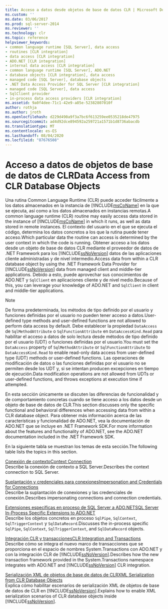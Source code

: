 ```yaml
---
title: Acceso a datos desde objetos de base de datos CLR | Microsoft Docs
ms.custom: ''
ms.date: 03/06/2017
ms.prod: sql-server-2014
ms.reviewer: ''
ms.technology: clr
ms.topic: reference
helpviewer_keywords:
- common language runtime [SQL Server], data access
- routines [CLR integration]
- data access [CLR integration]
- ADO.NET [CLR integration]
- internal data access [CLR integration]
- common language runtime [SQL Server], ADO.NET
- database objects [CLR integration], data access
- managed code [SQL Server], database objects
- .NET Data Access Provider for SQL Server [CLR integration]
- managed code [SQL Server], data access
- SqlClient provider
- in-process data access providers [CLR integration]
ms.assetid: 9a0f4dee-71c1-42e9-a85e-52382807010f
author: rothja
ms.author: jroth
ms.openlocfilehash: d229d490a9f3a7bc6f613259ee0535218de47975
ms.sourcegitcommit: ad4d92dce894592a259721a1571b1d8736abacdb
ms.translationtype: MT
ms.contentlocale: es-ES
ms.lasthandoff: 08/04/2020
ms.locfileid: "87676508"
---
```

# <a name="data-access-from-clr-database-objects"></a><span data-ttu-id="346b6-102">Acceso a datos de objetos de base de datos de CLR</span><span class="sxs-lookup"><span data-stu-id="346b6-102">Data Access from CLR Database Objects</span></span>
  <span data-ttu-id="346b6-103">Una rutina Common Language Runtime (CLR) puede acceder fácilmente a los datos almacenados en la instancia de [!INCLUDE[msCoName](../../../includes/ssnoversion-md.md)] en la que se ejecuta, así como a los datos almacenados en instancias remotas.</span><span class="sxs-lookup"><span data-stu-id="346b6-103">A common language runtime (CLR) routine may easily access data stored in the instance of [!INCLUDE[msCoName](../../../includes/ssnoversion-md.md)] in which it runs, as well as data stored in remote instances.</span></span> <span data-ttu-id="346b6-104">El contexto del usuario en el que se ejecuta el código, determina los datos concretos a los que la rutina puede tener acceso.</span><span class="sxs-lookup"><span data-stu-id="346b6-104">Which particular data the routine can access is determined by the user context in which the code is running.</span></span> <span data-ttu-id="346b6-105">Obtener acceso a los datos desde un objeto de base de datos CLR mediante el proveedor de datos de .NET Framework para los [!INCLUDE[ssNoVersion](../../../includes/ssnoversion-md.md)] datos de las aplicaciones cliente administradas y de nivel intermedio.</span><span class="sxs-lookup"><span data-stu-id="346b6-105">Access data from within a CLR database object by using the .NET Framework Data Provider for [!INCLUDE[ssNoVersion](../../../includes/ssnoversion-md.md)] data from managed client and middle-tier applications.</span></span> <span data-ttu-id="346b6-106">Debido a esto, puede aprovechar sus conocimientos de ADO.NET y `SqlClient` en aplicaciones cliente y de nivel medio.</span><span class="sxs-lookup"><span data-stu-id="346b6-106">Because of this, you can leverage your knowledge of ADO.NET and `SqlClient` in client and middle-tier applications.</span></span>  
  
> [!NOTE]  
>  <span data-ttu-id="346b6-107">De forma predeterminada, los métodos de tipo definido por el usuario y funciones definidas por el usuario no pueden tener acceso a datos.</span><span class="sxs-lookup"><span data-stu-id="346b6-107">User-defined type methods and user-defined functions are not allowed to perform data access by default.</span></span> <span data-ttu-id="346b6-108">Debe establecer la propiedad `DataAccess` de `SqlMethodAttribute` o `SqlFunctionAttribute` en `DataAccessKind.Read` para habilitar el acceso a datos de solo lectura desde métodos de tipo definido por el usuario (UDT) o funciones definidas por el usuario.</span><span class="sxs-lookup"><span data-stu-id="346b6-108">You must set the `DataAccess` property of `SqlMethodAttribute` or `SqlFunctionAttribute` to `DataAccessKind.Read` to enable read-only data access from user-defined type (UDT) methods or user-defined functions.</span></span> <span data-ttu-id="346b6-109">Las operaciones de modificación de datos o las funciones definidas por el usuario no se permiten desde los UDT y, si se intentan producen excepciones en tiempo de ejecución.</span><span class="sxs-lookup"><span data-stu-id="346b6-109">Data modification operations are not allowed from UDTs or user-defined functions, and throws exceptions at execution time if attempted.</span></span>  
  
 <span data-ttu-id="346b6-110">En esta sección únicamente se discuten las diferencias de funcionalidad y de comportamiento concretas cuando se tiene acceso a los datos desde un objeto de base de datos de CLR.</span><span class="sxs-lookup"><span data-stu-id="346b6-110">This section discusses only the specific functional and behavioral differences when accessing data from within a CLR database object.</span></span> <span data-ttu-id="346b6-111">Para obtener más información acerca de las características y funcionalidad de ADO.NET, vea la documentación de ADO.NET que se incluye en .NET Framework SDK.</span><span class="sxs-lookup"><span data-stu-id="346b6-111">For more information about the features and functionality of ADO.NET, see the ADO.NET documentation included in the .NET Framework SDK.</span></span>  
  
 <span data-ttu-id="346b6-112">En la siguiente tabla se muestran los temas de esta sección.</span><span class="sxs-lookup"><span data-stu-id="346b6-112">The following table lists the topics in this section.</span></span>  
  
 [<span data-ttu-id="346b6-113">Conexión de contexto</span><span class="sxs-lookup"><span data-stu-id="346b6-113">Context Connection</span></span>](context-connection.md)  
 <span data-ttu-id="346b6-114">Describe la conexión de contexto a SQL Server.</span><span class="sxs-lookup"><span data-stu-id="346b6-114">Describes the context connection to SQL Server.</span></span>  
  
 [<span data-ttu-id="346b6-115">Suplantación y credenciales para conexiones</span><span class="sxs-lookup"><span data-stu-id="346b6-115">Impersonation and Credentials for Connections</span></span>](impersonation-and-credentials-for-connections.md)  
 <span data-ttu-id="346b6-116">Describe la suplantación de conexiones y las credenciales de conexión.</span><span class="sxs-lookup"><span data-stu-id="346b6-116">Describes impersonating connections and connection credentials.</span></span>  
  
 [<span data-ttu-id="346b6-117">Extensiones específicas en proceso de SQL Server a ADO.NET</span><span class="sxs-lookup"><span data-stu-id="346b6-117">SQL Server In-Process Specific Extensions to ADO.NET</span></span>](../../clr-integration-data-access-in-process-ado-net/sql-server-in-process-specific-extensions-to-ado-net.md)  
 <span data-ttu-id="346b6-118">Describe los objetos concretos en proceso `SqlPipe`, `SqlContext`, `SqlTriggerContext` y `SqlDataRecord`.</span><span class="sxs-lookup"><span data-stu-id="346b6-118">Discusses the in-process specific `SqlPipe`, `SqlContext`, `SqlTriggerContext`, and `SqlDataRecord` objects.</span></span>  
  
 [<span data-ttu-id="346b6-119">Integración CLR y transacciones</span><span class="sxs-lookup"><span data-stu-id="346b6-119">CLR Integration and Transactions</span></span>](../../native-client-ole-db-transactions/transactions.md)  
 <span data-ttu-id="346b6-120">Describe cómo se integra el nuevo marco de transacciones que se proporciona en el espacio de nombres System.Transactions con ADO.NET y con la integración CLR de [!INCLUDE[ssNoVersion](../../../includes/ssnoversion-md.md)].</span><span class="sxs-lookup"><span data-stu-id="346b6-120">Describes how the new transaction framework provided in the System.Transactions namespace integrates with ADO.NET and [!INCLUDE[ssNoVersion](../../../includes/ssnoversion-md.md)] CLR integration.</span></span>  
  
 [<span data-ttu-id="346b6-121">Serialización XML de objetos de base de datos de CLR</span><span class="sxs-lookup"><span data-stu-id="346b6-121">XML Serialization from CLR Database Objects</span></span>](../../../database-engine/dev-guide/xml-serialization-from-clr-database-objects.md)  
 <span data-ttu-id="346b6-122">Explica cómo habilitar escenarios de serialización XML de objetos de base de datos de CLR en [!INCLUDE[ssNoVersion](../../../includes/ssnoversion-md.md)].</span><span class="sxs-lookup"><span data-stu-id="346b6-122">Explains how to enable XML serialization scenarios of CLR database objects inside [!INCLUDE[ssNoVersion](../../../includes/ssnoversion-md.md)].</span></span>  
  
  
